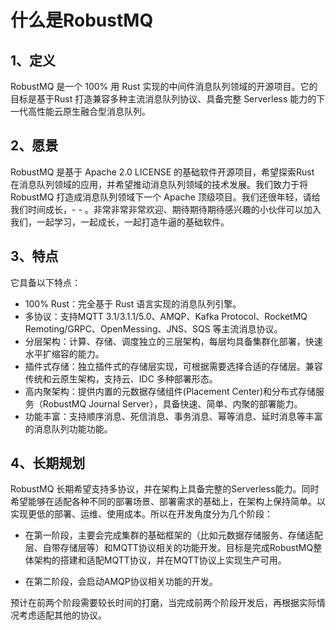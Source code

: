 # 什么是RobustMQ
## 1、定义
RobustMQ 是一个 100% 用 Rust 实现的中间件消息队列领域的开源项目。它的目标是基于Rust 打造兼容多种主流消息队列协议、具备完整 Serverless 能力的下一代高性能云原生融合型消息队列。

## 2、愿景
RobustMQ 是基于 Apache 2.0 LICENSE 的基础软件开源项目，希望探索Rust 在消息队列领域的应用，并希望推动消息队列领域的技术发展。我们致力于将 RobustMQ 打造成消息队列领域下一个 Apache 顶级项目。我们还很年轻，请给我们时间成长，- - 。非常非常非常欢迎、期待期待期待感兴趣的小伙伴可以加入我们，一起学习，一起成长，一起打造牛逼的基础软件。

## 3、特点
它具备以下特点：
- 100% Rust：完全基于 Rust 语言实现的消息队列引擎。
- 多协议：支持MQTT 3.1/3.1.1/5.0、AMQP、Kafka Protocol、RocketMQ Remoting/GRPC、OpenMessing、JNS、SQS 等主流消息协议。
- 分层架构：计算、存储、调度独立的三层架构，每层均具备集群化部署，快速水平扩缩容的能力。
- 插件式存储：独立插件式的存储层实现，可根据需要选择合适的存储层。兼容传统和云原生架构，支持云、IDC 多种部署形态。
- 高内聚架构：提供内置的元数据存储组件(Placement Center)和分布式存储服务（RobustMQ Journal Server），具备快速、简单、内聚的部署能力。
- 功能丰富：支持顺序消息、死信消息、事务消息、幂等消息、延时消息等丰富的消息队列功能功能。

## 4、长期规划
RobustMQ 长期希望支持多协议，并在架构上具备完整的Serverless能力。同时希望能够在适配各种不同的部署场景、部署需求的基础上，在架构上保持简单。以实现更低的部署、运维、使用成本。所以在开发角度分为几个阶段：
- 在第一阶段，主要会完成集群的基础框架的（比如元数据存储服务、存储适配层、自带存储层等）和MQTT协议相关的功能开发。目标是完成RobustMQ整体架构的搭建和适配MQTT协议，并在MQTT协议上实现生产可用。

- 在第二阶段，会启动AMQP协议相关功能的开发。

预计在前两个阶段需要较长时间的打磨，当完成前两个阶段开发后，再根据实际情况考虑适配其他的协议。
